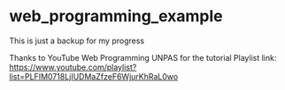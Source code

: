 # web_programming_example
This is just a backup for my progress

Thanks to YouTube Web Programming UNPAS for the tutorial
Playlist link: https://www.youtube.com/playlist?list=PLFIM0718LjIUDMaZfzeF6WjurKhRaL0wo
